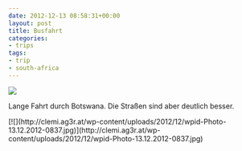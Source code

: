 ```yaml
---
date: 2012-12-13 08:58:31+00:00
layout: post
title: Busfahrt
categories:
- trips
tags:
- trip
- south-africa
---
```


[![](http://clemi.ag3r.at/wp-content/uploads/2012/12/wpid-Photo-13.12.2012-1136.jpg)](http://http://clemi.ag3r.at/wp-content/uploads/2012/12/wpid-Photo-13.12.2012-1136.jpg)





Lange Fahrt durch Botswana. Die Straßen sind aber deutlich besser. 





<!-- more -->[![](http://clemi.ag3r.at/wp-content/uploads/2012/12/wpid-Photo-13.12.2012-0837.jpg)](http://clemi.ag3r.at/wp-content/uploads/2012/12/wpid-Photo-13.12.2012-0837.jpg)





